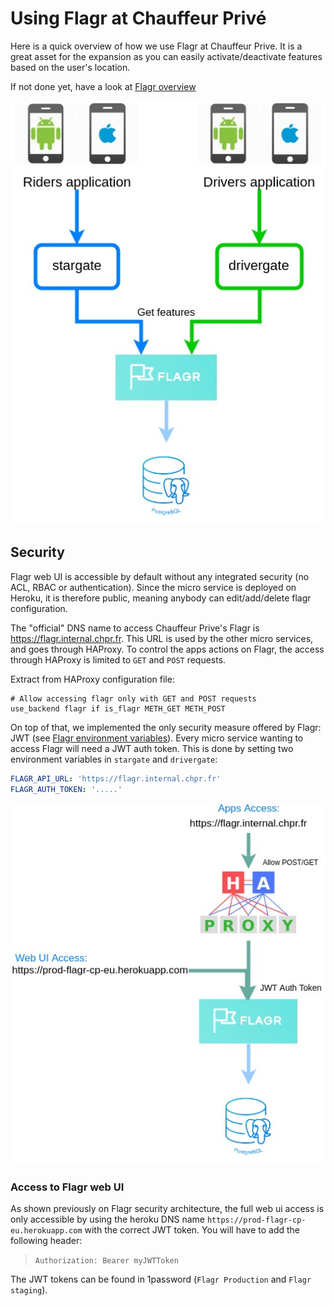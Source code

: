# Using Flagr at Chauffeur Privé

Here is a quick overview of how we use Flagr at Chauffeur Prive. It is a great asset for the expansion 
as you can easily activate/deactivate features based on the user's location.

If not done yet, have a look at [Flagr overview](./flagr_overview.md)

![Flagr Chauffeur Prive Architecture](images/flagr_chauffeur_prive_architecture.jpg)

## Security

Flagr web UI is accessible by default without any integrated security (no ACL, RBAC or authentication). Since the micro service is deployed on Heroku,
it is therefore public, meaning anybody can edit/add/delete flagr configuration. 

The "official" DNS name to access Chauffeur Prive's Flagr is https://flagr.internal.chpr.fr. This URL is used by
the other micro services, and goes through HAProxy. To control the apps actions on Flagr, the access through 
HAProxy is limited to `GET` and `POST` requests.

Extract from HAProxy configuration file:
```
# Allow accessing flagr only with GET and POST requests
use_backend flagr if is_flagr METH_GET METH_POST
```

On top of that, we implemented the only security measure offered by Flagr: JWT (see [Flagr environment variables](./flagr_env.md)).
Every micro service wanting to access Flagr will need a JWT auth token. This is done by setting two environment
variables in `stargate` and `drivergate`:

```yaml
FLAGR_API_URL: 'https://flagr.internal.chpr.fr'
FLAGR_AUTH_TOKEN: '.....'
```

![Flagr Security Architecture](images/flagr_security_architecture.jpg)

### Access to Flagr web UI

As shown previously on Flagr security architecture, the full web ui access is only accessible by using the
heroku DNS name `https://prod-flagr-cp-eu.herokuapp.com` with the correct JWT token. You will have to add the
following header:
> `Authorization: Bearer myJWTToken`

The JWT tokens can be found in 1password (`Flagr Production` and `Flagr staging`).
